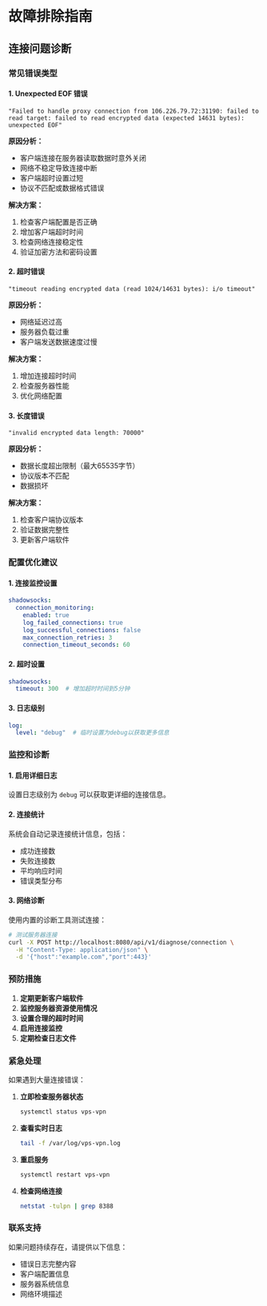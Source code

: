 # 故障排除指南

## 连接问题诊断

### 常见错误类型

#### 1. Unexpected EOF 错误
```
"Failed to handle proxy connection from 106.226.79.72:31190: failed to read target: failed to read encrypted data (expected 14631 bytes): unexpected EOF"
```

**原因分析：**
- 客户端连接在服务器读取数据时意外关闭
- 网络不稳定导致连接中断
- 客户端超时设置过短
- 协议不匹配或数据格式错误

**解决方案：**
1. 检查客户端配置是否正确
2. 增加客户端超时时间
3. 检查网络连接稳定性
4. 验证加密方法和密码设置

#### 2. 超时错误
```
"timeout reading encrypted data (read 1024/14631 bytes): i/o timeout"
```

**原因分析：**
- 网络延迟过高
- 服务器负载过重
- 客户端发送数据速度过慢

**解决方案：**
1. 增加连接超时时间
2. 检查服务器性能
3. 优化网络配置

#### 3. 长度错误
```
"invalid encrypted data length: 70000"
```

**原因分析：**
- 数据长度超出限制（最大65535字节）
- 协议版本不匹配
- 数据损坏

**解决方案：**
1. 检查客户端协议版本
2. 验证数据完整性
3. 更新客户端软件

### 配置优化建议

#### 1. 连接监控设置
```yaml
shadowsocks:
  connection_monitoring:
    enabled: true
    log_failed_connections: true
    log_successful_connections: false
    max_connection_retries: 3
    connection_timeout_seconds: 60
```

#### 2. 超时设置
```yaml
shadowsocks:
  timeout: 300  # 增加超时时间到5分钟
```

#### 3. 日志级别
```yaml
log:
  level: "debug"  # 临时设置为debug以获取更多信息
```

### 监控和诊断

#### 1. 启用详细日志
设置日志级别为 `debug` 可以获取更详细的连接信息。

#### 2. 连接统计
系统会自动记录连接统计信息，包括：
- 成功连接数
- 失败连接数
- 平均响应时间
- 错误类型分布

#### 3. 网络诊断
使用内置的诊断工具测试连接：
```bash
# 测试服务器连接
curl -X POST http://localhost:8080/api/v1/diagnose/connection \
  -H "Content-Type: application/json" \
  -d '{"host":"example.com","port":443}'
```

### 预防措施

1. **定期更新客户端软件**
2. **监控服务器资源使用情况**
3. **设置合理的超时时间**
4. **启用连接监控**
5. **定期检查日志文件**

### 紧急处理

如果遇到大量连接错误：

1. **立即检查服务器状态**
   ```bash
   systemctl status vps-vpn
   ```

2. **查看实时日志**
   ```bash
   tail -f /var/log/vps-vpn.log
   ```

3. **重启服务**
   ```bash
   systemctl restart vps-vpn
   ```

4. **检查网络连接**
   ```bash
   netstat -tulpn | grep 8388
   ```

### 联系支持

如果问题持续存在，请提供以下信息：
- 错误日志完整内容
- 客户端配置信息
- 服务器系统信息
- 网络环境描述 